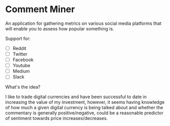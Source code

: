 # Comment Miner

An application for gathering metrics on various social media platforms that will enable you to assess how popular something is.

Support for: 

* [ ] Reddit
* [ ] Twitter
* [ ] Facebook
* [ ] Youtube
* [ ] Medium
* [ ] Slack

What's the idea? 

I like to trade digital currencies and have been successful to date in increasing the value of my investment, however, it seems having knowledge of how much a given digital currency is being talked about and whether the commentary is generally positive/negative, could be a reasonable predictor of sentiment towards price increases/decreases.

